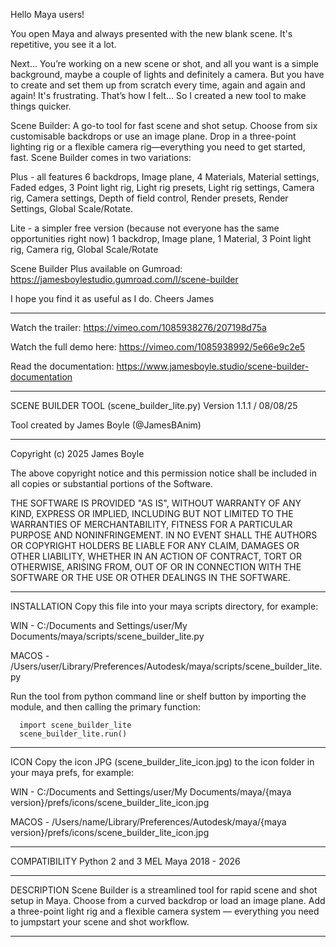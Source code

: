 Hello Maya users!

You open Maya and always presented with the new blank scene. It's repetitive, you see it a lot.

Next... You’re working on a new scene or shot, and all you want is a simple background, maybe a couple of lights and definitely a camera. But you have to create and set them up from scratch every time, again and again and again! It's frustrating. That’s how I felt… So I created a new tool to make things quicker.

Scene Builder: A go-to tool for fast scene and shot setup. Choose from six customisable backdrops or use an image plane. Drop in a three-point lighting rig or a flexible camera rig—everything you need to get started, fast. Scene Builder comes in two variations:

Plus - all features
6 backdrops, Image plane, 4 Materials, Material settings, Faded edges, 3 Point light rig, Light rig presets, Light rig settings, Camera rig, Camera settings, Depth of field control, Render presets, Render Settings, Global Scale/Rotate.

Lite - a simpler free version (because not everyone has the same opportunities right now)
1 backdrop, Image plane, 1 Material, 3 Point light rig, Camera rig, Global Scale/Rotate

Scene Builder Plus available on Gumroad:
https://jamesboylestudio.gumroad.com/l/scene-builder

I hope you find it as useful as I do.
Cheers
James

----------------------------------------------
Watch the trailer:
https://vimeo.com/1085938276/207198d75a

Watch the full demo here:
https://vimeo.com/1085938992/5e66e9c2e5

Read the documentation:
https://www.jamesboyle.studio/scene-builder-documentation

- - - - - - - - - - - - - - - - - - - - - - - - - - - - - - - - - - - - - - - - - - - -

SCENE BUILDER TOOL (scene_builder_lite.py)
Version 1.1.1 / 08/08/25

Tool created by James Boyle (@JamesBAnim)

- - - - - - - - - - - - - - - - - - - - - - - - - - - - - - - - - - - - - - - - - - - -

Copyright (c) 2025 James Boyle

The above copyright notice and this permission notice shall be included in all
copies or substantial portions of the Software.

THE SOFTWARE IS PROVIDED "AS IS", WITHOUT WARRANTY OF ANY KIND, EXPRESS OR
IMPLIED, INCLUDING BUT NOT LIMITED TO THE WARRANTIES OF MERCHANTABILITY,
FITNESS FOR A PARTICULAR PURPOSE AND NONINFRINGEMENT. IN NO EVENT SHALL THE
AUTHORS OR COPYRIGHT HOLDERS BE LIABLE FOR ANY CLAIM, DAMAGES OR OTHER
LIABILITY, WHETHER IN AN ACTION OF CONTRACT, TORT OR OTHERWISE, ARISING FROM,
OUT OF OR IN CONNECTION WITH THE SOFTWARE OR THE USE OR OTHER DEALINGS IN THE
SOFTWARE.

- - - - - - - - - - - - - - - - - - - - - - - - - - - - - - - - - - - - - - - - - - - -

INSTALLATION
Copy this file into your maya scripts directory, for example:

WIN - C:/Documents and Settings/user/My Documents/maya/scripts/scene_builder_lite.py

MACOS - /Users/user/Library/Preferences/Autodesk/maya/scripts/scene_builder_lite.py

Run the tool from python command line or shelf button by 
importing the module, and then calling the primary function:

      import scene_builder_lite
      scene_builder_lite.run()

- - - - - - - - - - - - - - - - - - - - - - - - - - - - - - - - - - - - - - - - - - - -

ICON
Copy the icon JPG (scene_builder_lite_icon.jpg) to the icon folder in your maya prefs, for example:

WIN - C:/Documents and Settings/user/My Documents/maya/{maya version}/prefs/icons/scene_builder_lite_icon.jpg

MACOS - /Users/name/Library/Preferences/Autodesk/maya/{maya version}/prefs/icons/scene_builder_lite_icon.jpg

- - - - - - - - - - - - - - - - - - - - - - - - - - - - - - - - - - - - - - - - - - - -

COMPATIBILITY
Python 2 and 3
MEL
Maya 2018 - 2026

- - - - - - - - - - - - - - - - - - - - - - - - - - - - - - - - - - - - - - - - - - - -

DESCRIPTION
Scene Builder is a streamlined tool for rapid scene and shot setup in Maya. Choose from 
a curved backdrop or load an image plane. Add a three-point light rig and a flexible camera system — 
everything you need to jumpstart your scene and shot workflow.

- - - - - - - - - - - - - - - - - - - - - - - - - - - - - - - - - - - - - - - - - - - -
